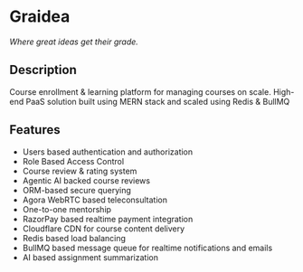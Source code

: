 # Graidea
*Where great ideas get their grade.*

## Description
Course enrollment & learning platform for managing courses on scale. High-end PaaS solution built using MERN stack and scaled using Redis & BullMQ

## Features
- Users based authentication and authorization
- Role Based Access Control
- Course review & rating system
- Agentic AI backed course reviews
- ORM-based secure querying
- Agora WebRTC based teleconsultation
- One-to-one mentorship
- RazorPay based realtime payment integration
- Cloudflare CDN for course content delivery
- Redis based load balancing
- BullMQ based message queue for realtime notifications and emails
- AI based assignment summarization